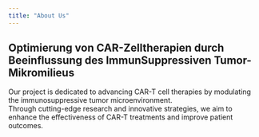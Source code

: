 ```yaml
---
title: "About Us"
---
```


## Optimierung von CAR-Zelltherapien durch Beeinflussung des ImmunSuppressiven Tumor-Mikromilieus  
Our project is dedicated to advancing CAR-T cell therapies by modulating the immunosuppressive tumor microenvironment.  
Through cutting-edge research and innovative strategies, we aim to enhance the effectiveness of CAR-T treatments and improve patient outcomes.
